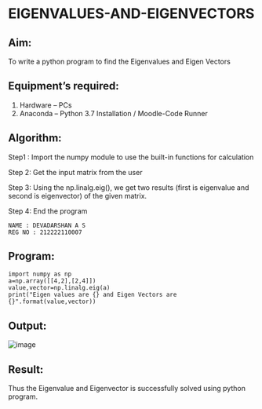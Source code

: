 # EIGENVALUES-AND-EIGENVECTORS
## Aim:
To write a python program to find the Eigenvalues and Eigen Vectors
## Equipment’s required:
1. 	Hardware – PCs
2. 	Anaconda – Python 3.7 Installation / Moodle-Code Runner
## Algorithm:
	
Step1 :
Import the numpy module to use the built-in functions for calculation

Step 2:
Get the input matrix from the user

Step 3:
Using the np.linalg.eig(), we get two results (first is eigenvalue and second is eigenvector) of the given matrix.

Step 4:
End the program
```
NAME : DEVADARSHAN A S
REG NO : 212222110007
```
## Program:
```
import numpy as np
a=np.array([[4,2],[2,4]])
value,vector=np.linalg.eig(a)
print("Eigen values are {} and Eigen Vectors are {}".format(value,vector))
```

## Output:
![image](https://github.com/DEVADARSHAN2/EIGENVALUES-AND-EIGENVECTORS/assets/119432150/a8242ffb-9209-4ecd-9e7c-5665040ad02a)

## Result:
Thus the Eigenvalue and Eigenvector is successfully solved using python program.
